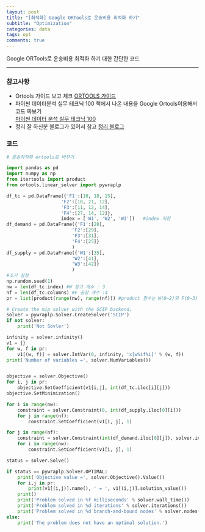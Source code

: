 ```yaml
---
layout: post
title: "[최적화] Google ORTools로 운송비용 최적화 하기"
subtitle: "Optimization"
categories: data
tags: opt
comments: true
---
```


Google ORTools로 운송비용 최적화 하기 대한 간단한 코드

---
  
### 참고사항
- Ortools 가이드 보고 체크
[ORTOOLS 가이드](https://developers.google.com/optimization/mip/mip_example?hl=ko)
- 파이썬 데이터분석 실무 테크닉 100 책에서 나온 내용을 Google Ortools이용해서 코드 짜보기  
[파이썬 데이터 분석 실무 테크닉 100](http://www.yes24.com/Product/Goods/91302724)  
- 정리 잘 하신분 블로그가 있어서 참고
[정리 블로그](https://suy379.tistory.com/73)  
  
### 코드
```python
# 운송최적화 ortools로 바꾸기

import pandas as pd
import numpy as np
from itertools import product
from ortools.linear_solver import pywraplp

df_tc = pd.DataFrame({'F1':[10, 18, 15],
                    'F2':[10, 21, 12],
                    'F3':[11, 12, 14],
                    'F4':[27, 14, 12]},
                    index = ['W1', 'W2', 'W3'])   #index 지정
df_demand = pd.DataFrame({'F1':[28],
                        'F2':[29],
                        'F3':[31],
                        'F4':[25]}
                        ) 
df_supply = pd.DataFrame({'W1':[35],
                        'W2':[41],
                        'W3':[42]}
                        ) 
#초기 설정
np.random.seed(1)
nw = len(df_tc.index) #W 창고 개수 : 3
nf = len(df_tc.columns) #F 공장 개수 :4
pr = list(product(range(nw), range(nf))) #product 함수는 W(0~2)와 F(0~3)넘버를 중복 없이 짝지어줌 

# Create the mip solver with the SCIP backend.
solver = pywraplp.Solver.CreateSolver('SCIP')
if not solver:
    print('Not Sovler')

infinity = solver.infinity()
v1 = {}
for w, f in pr:
    v1[(w, f)] = solver.IntVar(0, infinity, 'x[w%if%i]' % (w, f))
print('Number of variables =', solver.NumVariables())


objective = solver.Objective()
for i, j in pr:
    objective.SetCoefficient(v1[i,j], int(df_tc.iloc[i][j]))
objective.SetMinimization()

for i in range(nw):
    constraint = solver.Constraint(0, int(df_supply.iloc[0][i]))
    for j in range(nf):
        constraint.SetCoefficient(v1[i, j], 1)

for j in range(nf):
    constraint = solver.Constraint(int(df_demand.iloc[0][j]), solver.infinity())
    for i in range(nw):
        constraint.SetCoefficient(v1[i, j], 1)

status = solver.Solve()

if status == pywraplp.Solver.OPTIMAL:
    print('Objective value =', solver.Objective().Value())
    for i,j in pr:
        print(v1[(i,j)].name(), ' = ', v1[(i,j)].solution_value())
    print()
    print('Problem solved in %f milliseconds' % solver.wall_time())
    print('Problem solved in %d iterations' % solver.iterations())
    print('Problem solved in %d branch-and-bound nodes' % solver.nodes())
else:
    print('The problem does not have an optimal solution.')
```
